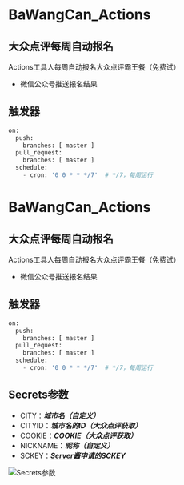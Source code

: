 # BaWangCan_Actions

## 大众点评每周自动报名

Actions工具人每周自动报名大众点评霸王餐（免费试）
 - 微信公众号推送报名结果

## 触发器

```python
on:
  push:
    branches: [ master ]
  pull_request:
    branches: [ master ]
  schedule:
    - cron: '0 0 * * */7'  # */7，每周运行
```

## 
# BaWangCan_Actions

## 大众点评每周自动报名

Actions工具人每周自动报名大众点评霸王餐（免费试）
 - 微信公众号推送报名结果

## 触发器

```python
on:
  push:
    branches: [ master ]
  pull_request:
    branches: [ master ]
  schedule:
    - cron: '0 0 * * */7'  # */7，每周运行
```

## Secrets参数
 - CITY：***城市名（自定义）***
 - CITYID：***城市名的ID（大众点评获取）***
 - COOKIE：***COOKIE（大众点评获取）***
 - NICKNAME：***昵称（自定义）*** 
 - SCKEY：***[Server酱](http://sc.ftqq.com/?c=code)申请的SCKEY***

![Secrets参数](https://img-blog.csdnimg.cn/20210224103358477.png?x-oss-process=image/watermark,type_ZmFuZ3poZW5naGVpdGk,shadow_10,text_aHR0cHM6Ly9ibG9nLmNzZG4ubmV0L3dlaXhpbl80MjAwOTgwNA==,size_16,color_FFFFFF,t_70)
